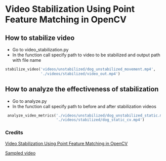 # Video Stabilization Using Point Feature Matching in OpenCV

## How to stabilize video

- Go to video_stabilization.py
- In the function call specify path to video to be stabilized and output path with file name

```python
stabilize_video('videos/unstabilized/dog_unstabilized_movement.mp4', 
                './videos/stabilized/video_out.mp4')
```

## How to analyze the effectiveness of stabilization
- Go to analyze.py
- In the function call specify path to before and after stabilization videos

```python
 analyze_video_metrics('./videos/unstabilized/dog_unstabilized_static.mp4',
                       './videos/stabilized/dog_static_cv.mp4')
```

### Credits

[Video Stabilization Using Point Feature Matching in OpenCV](https://github.com/spmallick/learnopencv/tree/master/VideoStabilization)

[Sampled video](https://www.youtube.com/watch?v=n2BwI-KhcYs)